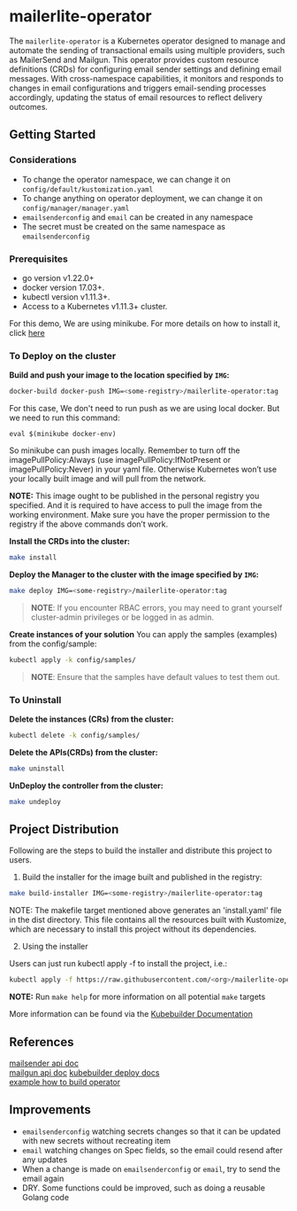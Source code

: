 # mailerlite-operator

The `mailerlite-operator` is a Kubernetes operator designed to manage and automate the sending of transactional emails using multiple providers, such as MailerSend and Mailgun. This operator provides custom resource definitions (CRDs) for configuring email sender settings and defining email messages. With cross-namespace capabilities, it monitors and responds to changes in email configurations and triggers email-sending processes accordingly, updating the status of email resources to reflect delivery outcomes.

## Getting Started

### Considerations

- To change the operator namespace, we can change it on `config/default/kustomization.yaml`
- To change anything on operator deployment, we can change it on `config/manager/manager.yaml`
- `emailsenderconfig` and `email` can be created in any namespace
- The secret must be created on the same namespace as `emailsenderconfig`

### Prerequisites
- go version v1.22.0+
- docker version 17.03+.
- kubectl version v1.11.3+.
- Access to a Kubernetes v1.11.3+ cluster.

For this demo, We are using minikube. For more details on how to install it, click [here](https://minikube.sigs.k8s.io/docs/)

### To Deploy on the cluster
**Build and push your image to the location specified by `IMG`:**

```sh
docker-build docker-push IMG=<some-registry>/mailerlite-operator:tag
```

For this case, We don't need to run push as we are using local docker.
But we need to run this command:

```
eval $(minikube docker-env)
```

So minikube can push images locally. Remember to turn off the imagePullPolicy:Always (use imagePullPolicy:IfNotPresent or imagePullPolicy:Never) in your yaml file. Otherwise Kubernetes won’t use your locally built image and will pull from the network.

**NOTE:** This image ought to be published in the personal registry you specified.
And it is required to have access to pull the image from the working environment.
Make sure you have the proper permission to the registry if the above commands don’t work.

**Install the CRDs into the cluster:**

```sh
make install
```

**Deploy the Manager to the cluster with the image specified by `IMG`:**

```sh
make deploy IMG=<some-registry>/mailerlite-operator:tag
```

> **NOTE**: If you encounter RBAC errors, you may need to grant yourself cluster-admin
privileges or be logged in as admin.

**Create instances of your solution**
You can apply the samples (examples) from the config/sample:

```sh
kubectl apply -k config/samples/
```

>**NOTE**: Ensure that the samples have default values to test them out.

### To Uninstall
**Delete the instances (CRs) from the cluster:**

```sh
kubectl delete -k config/samples/
```

**Delete the APIs(CRDs) from the cluster:**

```sh
make uninstall
```

**UnDeploy the controller from the cluster:**

```sh
make undeploy
```

## Project Distribution

Following are the steps to build the installer and distribute this project to users.

1. Build the installer for the image built and published in the registry:

```sh
make build-installer IMG=<some-registry>/mailerlite-operator:tag
```

NOTE: The makefile target mentioned above generates an 'install.yaml'
file in the dist directory. This file contains all the resources built
with Kustomize, which are necessary to install this project without
its dependencies.

2. Using the installer

Users can just run kubectl apply -f <URL for YAML BUNDLE> to install the project, i.e.:

```sh
kubectl apply -f https://raw.githubusercontent.com/<org>/mailerlite-operator/<tag or branch>/dist/install.yaml
```

**NOTE:** Run `make help` for more information on all potential `make` targets

More information can be found via the [Kubebuilder Documentation](https://book.kubebuilder.io/introduction.html)

## References

[mailsender api doc](https://developers.mailersend.com/api/v1/email.html)  
[mailgun api doc](
https://documentation.mailgun.com/docs/mailgun/api-reference/openapi-final/tag/Messages/#tag/Messages/operation/httpapi.(*apiHandler).handler-fm-18)  
[kubebuilder deploy docs](https://book-v1.book.kubebuilder.io/beyond_basics/deploying_controller)  
[example how to build operator](https://medium.com/developingnodes/mastering-kubernetes-operators-your-definitive-guide-to-starting-strong-70ff43579eb9)


## Improvements

- `emailsenderconfig` watching secrets changes so that it can be updated with new secrets without recreating item
- `email` watching changes on Spec fields, so the email could resend after any updates
- When a change is made on `emailsenderconfig` or `email`, try to send the email again 
- DRY. Some functions could be improved, such as doing a reusable Golang code 
